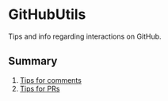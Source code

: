 # GitHubUtils
Tips and info regarding interactions on GitHub.

## Summary

1. [Tips for comments](./Tips%20for%20comments/Tips%20for%20comments.md)
2. [Tips for PRs](./Tips%20for%20PRs/Tips%20for%20PRs.md)
